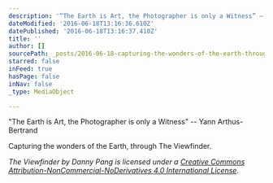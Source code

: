 ```yaml
---
description: '“The Earth is Art, the Photographer is only a Witness” – Yann Arthus-Bertrand'
dateModified: '2016-06-18T13:16:36.610Z'
datePublished: '2016-06-18T13:16:37.410Z'
title: ''
author: []
sourcePath: _posts/2016-06-18-capturing-the-wonders-of-the-earth-through-the-viewfinder.md
starred: false
inFeed: true
hasPage: false
inNav: false
_type: MediaObject

---
```

"The Earth is Art, the Photographer is only a Witness" -- Yann Arthus-Bertrand

Capturing the wonders of the Earth, through The Viewfinder.

_The Viewfinder by Danny Pang is licensed under a [Creative Commons Attribution-NonCommercial-NoDerivatives 4.0 International License][0]._

[0]: http://creativecommons.org/licenses/by-nc-nd/4.0/